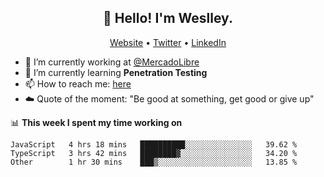 <h2 align="center">👋 Hello! I'm Weslley.</h2>
<p align="center">
  <a href="http://weslleyneri.com.br">Website</a> •
  <a href="https://twitter.com/Weslley_Neri">Twitter</a> •
  <a href="https://www.linkedin.com/in/weslley-neri-3658908b">LinkedIn</a>
</p>


- 🔭 I’m currently working at [@MercadoLibre](https://github.com/mercadolibre)
- 🌱 I’m currently learning **Penetration Testing**
- 📫 How to reach me: [here](mailto:weslley39@gmail.com)
- ☁️ Quote of the moment: "Be good at something, get good or give up"

📊 **This week I spent my time working on**
<!--START_SECTION:waka-->

```text
JavaScript   4 hrs 18 mins   ██████████░░░░░░░░░░░░░░░   39.62 %
TypeScript   3 hrs 42 mins   ████████▓░░░░░░░░░░░░░░░░   34.20 %
Other        1 hr 30 mins    ███▒░░░░░░░░░░░░░░░░░░░░░   13.85 %
```

<!--END_SECTION:waka-->

<!-- Inspired by https://github.com/gruselhaus/gruselhaus -->